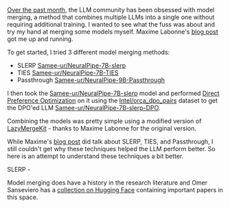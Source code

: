 [Over the past month](https://twitter.com/maximelabonne/status/1747350120067154227), the LLM community has been obsessed with model merging, a method that combines multiple LLMs into a single one without requiring additional training. I wanted to see what the fuss was about and try my hand at merging some models myself. Maxime Labonne's [blog post](https://towardsdatascience.com/merge-large-language-models-with-mergekit-2118fb392b54) got me up and running. 

To get started, I tried 3 different model merging methods: 
- SLERP [Samee-ur/NeuralPipe-7B-slerp](https://huggingface.co/Samee-ur/NeuralPipe-7B-slerp) 
- TIES  [Samee-ur/NeuralPipe-7B-TIES](https://huggingface.co/Samee-ur/NeuralPipe-7B-TIES)  
- Passthrough [Samee-ur/NeuralPipe-9B-Passthrough](https://huggingface.co/Samee-ur/NeuralPipe-9B-Passthrough)

I then took the [Samee-ur/NeuralPipe-7B-slerp](https://huggingface.co/Samee-ur/NeuralPipe-7B-slerp) model and performed [Direct Preference Optimization](https://arxiv.org/abs/2305.18290) on it using the [Intel/orca_dpo_pairs](https://huggingface.co/datasets/Intel/orca_dpo_pairs) dataset to get the DPO'ed LLM [Samee-ur/NeuralPipe-7B-slerp-DPO](https://huggingface.co/Samee-ur/NeuralPipe-7B-slerp-DPO). 

Combining the models was pretty simple using a modified version of [LazyMergeKit](https://colab.research.google.com/drive/147MCAihwKE1-GBfEvTgQ-kWxVQyiJ1pa?usp=sharing) - thanks to Maxime Labonne for the original version. 

While Maxime's [blog post](https://towardsdatascience.com/merge-large-language-models-with-mergekit-2118fb392b54) did talk about SLERP, TIES, and Passthrough, I still couldn't get why these techniques helped the LLM perform better. So here is an attempt to understand these techniques a bit better.  

SLERP - 

Model merging does have a history in the research literature and Omer Sanseviero has a [collection on Hugging Face](https://huggingface.co/collections/osanseviero/model-merging-65097893623330a3a51ead66) containing important papers in this space. 




